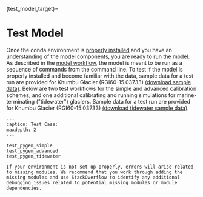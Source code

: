 ﻿(test_model_target)=
# Test Model
Once the conda environment is [properly installed](install_pygem_target) and you have an understanding of the model components, you are ready to run the model. As described in the [model workflow](model_workflow_target), the model is meant to be run as a sequence of commands from the command line. To test if the model is properly installed and become familiar with the data, sample data for a test run are provided for Khumbu Glacier (RGI60-15.03733) [(download sample data)](https://drive.google.com/file/d/1NUbAzHSeK5NAEWm90vPMmFpzjrP0EAiZ/view?usp=sharing). Below are two test workflows for the simple and advanced calibration schemes, and one additional calibrating and running simulations for marine-terminating ("tidewater") glaciers. Sample data for a test run are provided for Khumbu Glacier (RGI60-15.03733) [(download tidewater sample data)](https://drive.google.com/file/d/1Y9mVw9whEq7b4LURbOCxq-qopSwxoTnZ/view?usp=sharing).

```{toctree}
---
caption: Test Case:
maxdepth: 2
---

test_pygem_simple
test_pygem_advanced
test_pygem_tidewater
```

```{warning}
If your environment is not set up properly, errors will arise related to missing modules. We recommend that you work through adding the missing modules and use StackOverflow to identify any additional debugging issues related to potential missing modules or module dependencies.
```